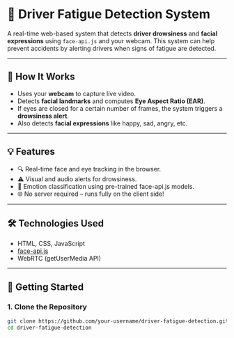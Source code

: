 # 🚗 Driver Fatigue Detection System

A real-time web-based system that detects **driver drowsiness** and **facial expressions** using `face-api.js` and your webcam. This system can help prevent accidents by alerting drivers when signs of fatigue are detected.

---

## 📸 How It Works

- Uses your **webcam** to capture live video.
- Detects **facial landmarks** and computes **Eye Aspect Ratio (EAR)**.
- If eyes are closed for a certain number of frames, the system triggers a **drowsiness alert**.
- Also detects **facial expressions** like happy, sad, angry, etc.

---

## 💡 Features

- 🔍 Real-time face and eye tracking in the browser.
- ⚠️ Visual and audio alerts for drowsiness.
- 🧠 Emotion classification using pre-trained face-api.js models.
- 🌐 No server required – runs fully on the client side!

---

## 🛠️ Technologies Used

- HTML, CSS, JavaScript
- [face-api.js](https://github.com/justadudewhohacks/face-api.js)
- WebRTC (getUserMedia API)

---

## 🚀 Getting Started

### 1. Clone the Repository

```bash
git clone https://github.com/your-username/driver-fatigue-detection.git
cd driver-fatigue-detection
